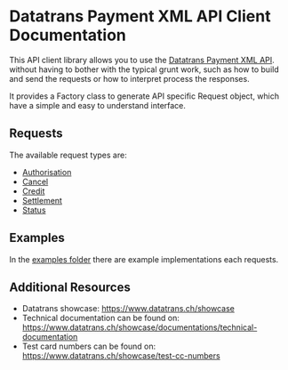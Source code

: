 Datatrans Payment XML API Client Documentation
==============================================

This API client library allows you to use the
[Datatrans Payment XML API](https://www.datatrans.ch/showcase/).
without having to bother with the typical grunt work, such as
how to build and send the requests or how to interpret process
the responses.

It provides a Factory class to generate API specific Request object,
which have a simple and easy to understand interface.

Requests
--------

The available request types are:

- [Authorisation](Request/Authorisation.md)
- [Cancel](Request/Cancel.md)
- [Credit](Request/Credit.md)
- [Settlement](Request/Settlement.md)
- [Status](Request/Status.md)

Examples
--------

In the [examples folder](../examples/) there are example implementations
each requests.

Additional Resources
--------------------

- Datatrans showcase:
  https://www.datatrans.ch/showcase
- Technical documentation can be found on:
  https://www.datatrans.ch/showcase/documentations/technical-documentation
- Test card numbers can be found on:
  https://www.datatrans.ch/showcase/test-cc-numbers
